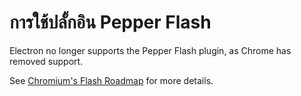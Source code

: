 # การใช้ปลั้กอิน Pepper Flash

Electron no longer supports the Pepper Flash plugin, as Chrome has removed support.

See [Chromium's Flash Roadmap](https://www.chromium.org/flash-roadmap) for more details.
